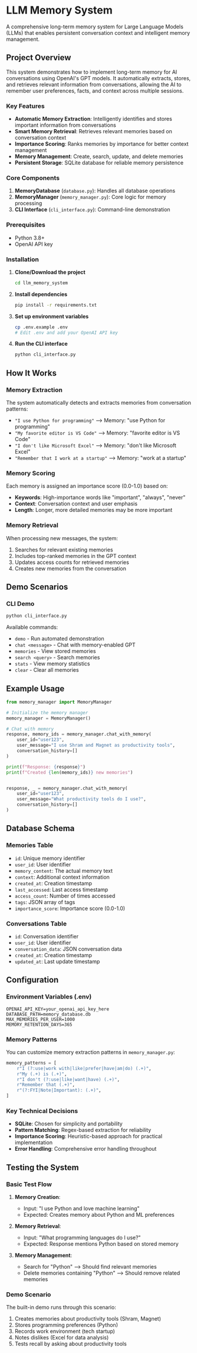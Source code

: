 # LLM Memory System

A comprehensive long-term memory system for Large Language Models (LLMs) that enables persistent conversation context and intelligent memory management.

## Project Overview

This system demonstrates how to implement long-term memory for AI conversations using OpenAI's GPT models. It automatically extracts, stores, and retrieves relevant information from conversations, allowing the AI to remember user preferences, facts, and context across multiple sessions.

### Key Features

- **Automatic Memory Extraction**: Intelligently identifies and stores important information from conversations
- **Smart Memory Retrieval**: Retrieves relevant memories based on conversation context
- **Importance Scoring**: Ranks memories by importance for better context management
- **Memory Management**: Create, search, update, and delete memories
- **Persistent Storage**: SQLite database for reliable memory persistence

### Core Components

1. **MemoryDatabase** (`database.py`): Handles all database operations
2. **MemoryManager** (`memory_manager.py`): Core logic for memory processing
3. **CLI Interface** (`cli_interface.py`): Command-line demonstration


### Prerequisites

- Python 3.8+
- OpenAI API key

### Installation

1. **Clone/Download the project**
   ```bash
   cd llm_memory_system
   ```

2. **Install dependencies**
   ```bash
   pip install -r requirements.txt
   ```

3. **Set up environment variables**
   ```bash
   cp .env.example .env
   # Edit .env and add your OpenAI API key
   ```

4. **Run the CLI interface**
   ```bash
   python cli_interface.py
   ```

##  How It Works

### Memory Extraction

The system automatically detects and extracts memories from conversation patterns:

- `"I use Python for programming"` --> Memory: "use Python for programming"
- `"My favorite editor is VS Code"` --> Memory: "favorite editor is VS Code"
- `"I don't like Microsoft Excel"` --> Memory: "don't like Microsoft Excel"
- `"Remember that I work at a startup"` --> Memory: "work at a startup"

### Memory Scoring

Each memory is assigned an importance score (0.0-1.0) based on:
- **Keywords**: High-importance words like "important", "always", "never"
- **Context**: Conversation context and user emphasis
- **Length**: Longer, more detailed memories may be more important

### Memory Retrieval

When processing new messages, the system:
1. Searches for relevant existing memories
2. Includes top-ranked memories in the GPT context
3. Updates access counts for retrieved memories
4. Creates new memories from the conversation

## Demo Scenarios

### CLI Demo
```bash
python cli_interface.py
```

Available commands:
- `demo` - Run automated demonstration
- `chat <message>` - Chat with memory-enabled GPT
- `memories` - View stored memories
- `search <query>` - Search memories
- `stats` - View memory statistics
- `clear` - Clear all memories

## Example Usage

```python
from memory_manager import MemoryManager

# Initialize the memory manager
memory_manager = MemoryManager()

# Chat with memory
response, memory_ids = memory_manager.chat_with_memory(
    user_id="user123",
    user_message="I use Shram and Magnet as productivity tools",
    conversation_history=[]
)

print(f"Response: {response}")
print(f"Created {len(memory_ids)} new memories")


response, _ = memory_manager.chat_with_memory(
    user_id="user123",
    user_message="What productivity tools do I use?",
    conversation_history=[]
)
```

## Database Schema

### Memories Table
- `id`: Unique memory identifier
- `user_id`: User identifier
- `memory_content`: The actual memory text
- `context`: Additional context information
- `created_at`: Creation timestamp
- `last_accessed`: Last access timestamp
- `access_count`: Number of times accessed
- `tags`: JSON array of tags
- `importance_score`: Importance score (0.0-1.0)

### Conversations Table
- `id`: Conversation identifier
- `user_id`: User identifier
- `conversation_data`: JSON conversation data
- `created_at`: Creation timestamp
- `updated_at`: Last update timestamp

## Configuration

### Environment Variables (.env)
```
OPENAI_API_KEY=your_openai_api_key_here
DATABASE_PATH=memory_database.db
MAX_MEMORIES_PER_USER=1000
MEMORY_RETENTION_DAYS=365
```

### Memory Patterns

You can customize memory extraction patterns in `memory_manager.py`:

```python
memory_patterns = [
    r"I (?:use|work with|like|prefer|have|am|do) (.+)",
    r"My (.+) is (.+)",
    r"I don't (?:use|like|want|have) (.+)",
    r"Remember that (.+)",
    r"(?:FYI|Note|Important): (.+)",
]
```

### Key Technical Decisions

- **SQLite**: Chosen for simplicity and portability
- **Pattern Matching**: Regex-based extraction for reliability
- **Importance Scoring**: Heuristic-based approach for practical implementation
- **Error Handling**: Comprehensive error handling throughout



## Testing the System

### Basic Test Flow

1. **Memory Creation**: 
   - Input: "I use Python and love machine learning"
   - Expected: Creates memory about Python and ML preferences

2. **Memory Retrieval**:
   - Input: "What programming languages do I use?"
   - Expected: Response mentions Python based on stored memory

3. **Memory Management**:
   - Search for "Python" --> Should find relevant memories
   - Delete memories containing "Python" --> Should remove related memories

### Demo Scenario

The built-in demo runs through this scenario:
1. Creates memories about productivity tools (Shram, Magnet)
2. Stores programming preferences (Python)
3. Records work environment (tech startup)
4. Notes dislikes (Excel for data analysis)
5. Tests recall by asking about productivity tools
